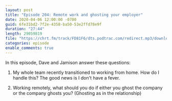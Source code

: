 ```yaml
---
layout: post
title: "Episode 204: Remote work and ghosting your employer"
date: 2020-04-06 12:00:00 -0700
guid: 6fe31bd2-7f2e-4358-ba50-53e2ffd78e9f
duration: "27:44"
length: 29059819
file: "https://chrt.fm/track/FD81F6/dts.podtrac.com/redirect.mp3/download.softskills.audio/sse-204.mp3"
categories: episode
enable_comments: true
---
```


In this episode, Dave and Jamison answer these questions:

1. My whole team recently transitioned to working from home. How do I handle this? The good news is I don't have a fever.


2. Working remotely, what should you do if either you ghost the company or the company ghosts you? (Ghosting as in the relationship)
